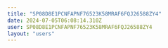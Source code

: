 ```yaml
---
title: "SP08D8E1PCNFAPNF76523K58MRAF6FQJ26588ZY4"
date: 2024-07-05T06:08:14.310Z
user: SP08D8E1PCNFAPNF76523K58MRAF6FQJ26588ZY4
layout: "users"
---
```

    